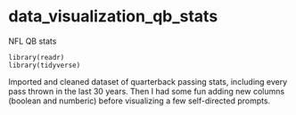 # data_visualization_qb_stats
 NFL QB stats

```
library(readr)
library(tidyverse)
```

Imported and cleaned dataset of quarterback passing stats, including every pass thrown in the last 30 years. Then I had some fun adding new columns (boolean and numberic) before visualizing a few self-directed prompts.